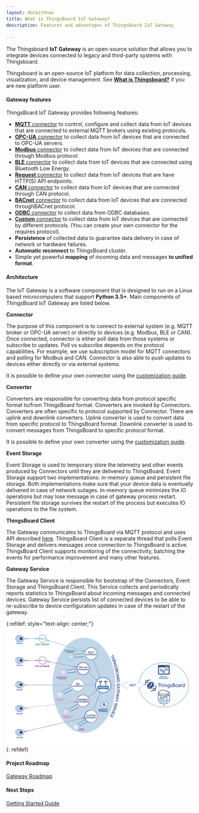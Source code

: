 ```yaml
---
layout: docwithnav
title: What is ThingsBoard IoT Gateway?
description: Features and advantages of ThingsBoard IoT Gateway

---
```


The Thingsboard **IoT Gateway** is an open-source solution that allows you to integrate devices connected to legacy and third-party systems with Thingsboard.  

Thingsboard is an open-source IoT platform for data collection, processing, visualization, and device management. See [**What is Thingsboard?**](https://thingsboard.io/docs/getting-started-guides/what-is-thingsboard/) if you are new platform user.  

#### Gateway features

ThingsBoard IoT Gateway provides following features:

 - [**MQTT** connector](/docs/iot-gateway/config/mqtt/) to control, configure and collect data from IoT devices that are connected to external MQTT brokers using existing protocols.
 - [**OPC-UA** connector](/docs/iot-gateway/config/opc-ua/) to collect data from IoT devices that are connected to OPC-UA servers.
 - [**Modbus** connector](/docs/iot-gateway/config/modbus/) to collect data from IoT devices that are connected through Modbus protocol.
 - [**BLE** connector](/docs/iot-gateway/config/ble/) to collect data from IoT devices that are connected using Bluetooth Low Energy.
 - [**Request** connector](/docs/iot-gateway/config/request/) to collect data from IoT devices that are have HTTP(S) API endpoints.
 - [**CAN** connector](/docs/iot-gateway/config/can/) to collect data from IoT devices that are connected through CAN protocol.
 - [**BACnet** connector](/docs/iot-gateway/config/bacnet/) to collect data from IoT devices that are connected throughBACnet protocol.
 - [**ODBC** connector](https://thingsboard.io/docs/iot-gateway/config/odbc/) to collect data from ODBC databases.
 - [**Custom** connector](/docs/iot-gateway/custom/) to collect data from IoT devices that are connected by different protocols. (You can create your own connector for the requires protocol).
 - **Persistence** of collected data to guarantee data delivery in case of network or hardware failures.
 - **Automatic reconnect** to ThingsBoard cluster.
 - Simple yet powerful **mapping** of incoming data and messages **to unified format**.


#### Architecture

The IoT Gateway is a software component that is designed to run on a Linux based microcomputers that support **Python 3.5+**.
Main components of ThingsBoard IoT Gateway are listed below.

**Connector**

The purpose of this component is to connect to external system (e.g. MQTT broker or OPC-UA server) or directly to devices (e.g. Modbus, BLE or CAN).
Once connected, connector is either poll data from those systems or subscribe to updates. Poll vs subscribe depends on the protocol capabilities. 
For example, we use subscription model for MQTT connectors and polling for Modbus and CAN. 
Connector is also able to push updates to devices either directly or via external systems.

It is possible to define your own connector using the [customization guide](/docs/iot-gateway/custom/).

**Converter**   
 
Converters are responsible for converting data from protocol specific format to/from ThingsBoard format.
Converters are invoked by Connectors. Converters are often specific to protocol supported by Connector.
There are uplink and downlink converters. Uplink converter is used to convert data from specific protocol to ThingsBoard format.
Downlink converter is used to convert messages from ThingsBoard to specific protocol format.

It is possible to define your own converter using the [customization guide](/docs/iot-gateway/custom/).

**Event Storage**

Event Storage is used to temporary store the telemetry and other events produced by Connectors until they are delivered to ThingsBoard.
Event Storage support two implementations: in-memory queue and persistent file storage. 
Both implementations make sure that your device data is eventually delivered in case of network outages.
In-memory queue minimizes the IO operations but may lose message in case of gateway process restart.  
Persistent file storage survives the restart of the process but executes IO operations to the file system.

**ThingsBoard Client**

The Gateway communicates to ThingsBoard via MQTT protocol and uses API described [here](/docs/reference/gateway-mqtt-api/).
ThingsBoard Client is a separate thread that polls Event Storage and delivers messages once connection to ThingsBoard is active.  
ThingsBoard Client supports monitoring of the connectivity, batching the events for performance improvement and many other features.

**Gateway Service**

The Gateway Service is responsible for bootstrap of the Connectors, Event Storage and ThingsBoard Client. 
This Service collects and periodically reports statistics to ThingsBoard about incoming messages and connected devices.
Gateway Service persists list of connected devices to be able to re-subscribe to device configuration updates in case of the restart of the gateway. 

{:refdef: style="text-align: center;"}
![ThingsBoard IoT Gateway architecture](/images/gateway/python-gateway.png)
{: refdef}
  

#### Project Roadmap

<p><a href="/docs/iot-gateway/roadmap" class="button">Gateway Roadmap</a></p>

#### Next Steps

<p><a href="/docs/iot-gateway/getting-started" class="button">Getting Started Guide</a></p>
